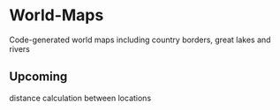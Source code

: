 # World-Maps
Code-generated world maps including country borders, great lakes and rivers

## Upcoming
distance calculation between locations
